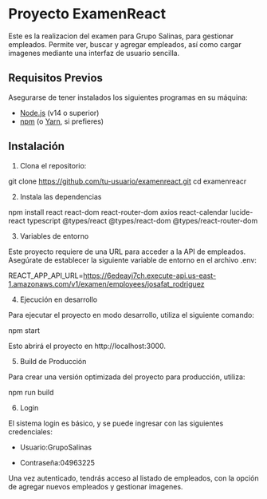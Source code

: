 # Proyecto ExamenReact

Este es la realizacion del examen para Grupo Salinas, para gestionar empleados. Permite ver, buscar y agregar empleados, así como cargar imagenes mediante una interfaz de usuario sencilla.

## Requisitos Previos

Asegurarse de tener instalados los siguientes programas en su máquina:

- [Node.js](https://nodejs.org/) (v14 o superior)
- [npm](https://www.npmjs.com/) (o [Yarn](https://yarnpkg.com/), si prefieres)

## Instalación


1. Clona el repositorio:

git clone https://github.com/tu-usuario/examenreact.git
cd examenreacr

2. Instala las dependencias

npm install react react-dom react-router-dom axios react-calendar lucide-react typescript @types/react @types/react-dom @types/react-router-dom


3. Variables de entorno

Este proyecto requiere de una URL para acceder a la API de empleados. Asegúrate de establecer la siguiente variable de entorno en el archivo .env:

REACT_APP_API_URL=https://6edeayi7ch.execute-api.us-east-1.amazonaws.com/v1/examen/employees/josafat_rodriguez

4. Ejecución en desarrollo

Para ejecutar el proyecto en modo desarrollo, utiliza el siguiente comando:

npm start

Esto abrirá el proyecto en http://localhost:3000.

5. Build de Producción

Para crear una versión optimizada del proyecto para producción, utiliza:

npm run build

6. Login

El sistema login es básico, y se puede ingresar con las siguientes credenciales:

- Usuario:GrupoSalinas

- Contraseña:04963225

Una vez autenticado, tendrás acceso al listado de empleados, con la opción de agregar nuevos empleados y gestionar imagenes.